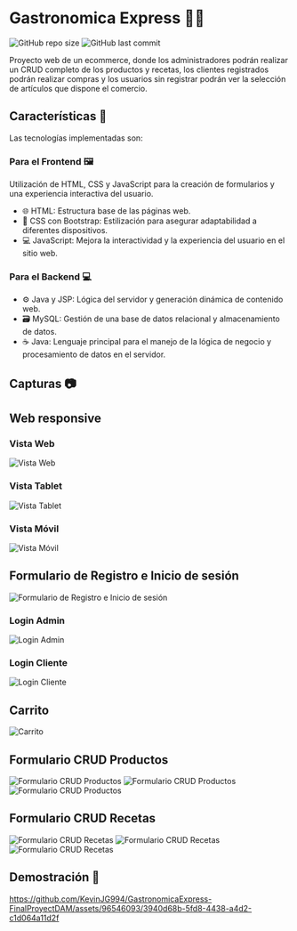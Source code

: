 # Gastronomica Express :curry:🥞

![GitHub repo size](https://img.shields.io/github/repo-size/KevinJG994/GastronomicaExpress-FinalProyectDAM
)
![GitHub last commit](https://img.shields.io/github/last-commit/KevinJG994/GastronomicaExpress-FinalProyectDAM
)

Proyecto web de un ecommerce, donde los administradores podrán realizar un CRUD
completo de los productos y recetas, los clientes registrados podrán realizar compras y los usuarios
sin registrar podrán ver la selección de artículos que dispone el comercio.


## Características :high_brightness:
Las tecnologías implementadas son:

### Para el Frontend :framed_picture:
Utilización de HTML, CSS y JavaScript para la creación de formularios y una experiencia interactiva del usuario.

- 🌐 HTML: Estructura base de las páginas web.
- 🎨 CSS con Bootstrap: Estilización para asegurar adaptabilidad a diferentes dispositivos.
- 💻 JavaScript: Mejora la interactividad y la experiencia del usuario en el sitio web.

### Para el Backend 💻
- ⚙️ Java y JSP: Lógica del servidor y generación dinámica de contenido web.
- 🗃️ MySQL: Gestión de una base de datos relacional y almacenamiento de datos.
- ☕ Java: Lenguaje principal para el manejo de la lógica de negocio y procesamiento de datos en el servidor. 


## Capturas :camera:

## Web responsive

### Vista Web

  <img src="https://github.com/KevinJG994/GastronomicaExpress-FinalProyectDAM/assets/96546093/6890a1bc-b83c-47a7-8d67-0b98492bd95e" alt="Vista Web" />


### Vista Tablet

  <img src="https://github.com/KevinJG994/GastronomicaExpress-FinalProyectDAM/assets/96546093/8dff0a8e-af9e-4f9e-82a3-9618c5769ba1" alt="Vista Tablet" />


### Vista Móvil

  <img src="https://github.com/KevinJG994/GastronomicaExpress-FinalProyectDAM/assets/96546093/21bc5972-d900-4e92-8880-6e548a79b0ea" alt="Vista Móvil" />


## Formulario de Registro e Inicio de sesión

  <img src="https://github.com/KevinJG994/GastronomicaExpress-FinalProyectDAM/assets/96546093/5cd645bc-4e19-44c1-ad6b-ec62d5b00693" alt="Formulario de Registro e Inicio de sesión" />

### Login Admin

  <img src="https://github.com/KevinJG994/GastronomicaExpress-FinalProyectDAM/assets/96546093/ebf7a131-9fc8-4e0a-8ef3-913ca03d3567" alt="Login Admin" />


### Login Cliente

  <img src="https://github.com/KevinJG994/GastronomicaExpress-FinalProyectDAM/assets/96546093/e08ec24c-fbbf-4545-8825-365ffbc70b8d" alt="Login Cliente" />


## Carrito

  <img src="https://github.com/KevinJG994/GastronomicaExpress-FinalProyectDAM/assets/96546093/f05691c7-723b-4024-8b8c-f5b58f7f7bc8" alt="Carrito" />


## Formulario CRUD Productos

  <img src="https://github.com/KevinJG994/GastronomicaExpress-FinalProyectDAM/assets/96546093/e3eb6a1e-8f1b-4902-910d-07e3a2ee79b3" alt="Formulario CRUD Productos" />


  <img src="https://github.com/KevinJG994/GastronomicaExpress-FinalProyectDAM/assets/96546093/195acbe0-7c65-4d9e-b67d-8b671edf638c" alt="Formulario CRUD Productos" />

  <img src="https://github.com/KevinJG994/GastronomicaExpress-FinalProyectDAM/assets/96546093/ae0dbfc0-58ea-4a95-a7f0-a4f9a80a269c" alt="Formulario CRUD Productos" />


## Formulario CRUD Recetas

  <img src="https://github.com/KevinJG994/GastronomicaExpress-FinalProyectDAM/assets/96546093/616253f7-92ae-4ef3-b38c-235446abd797" alt="Formulario CRUD Recetas" />


  <img src="https://github.com/KevinJG994/GastronomicaExpress-FinalProyectDAM/assets/96546093/70651091-26d1-4836-aeb0-68662735ed8c" alt="Formulario CRUD Recetas" />

  <img src="https://github.com/KevinJG994/GastronomicaExpress-FinalProyectDAM/assets/96546093/86e664c9-e6c3-41dc-b441-92f2e000769d" alt="Formulario CRUD Recetas" />



 ## Demostración 🎥

https://github.com/KevinJG994/GastronomicaExpress-FinalProyectDAM/assets/96546093/3940d68b-5fd8-4438-a4d2-c1d064a11d2f








